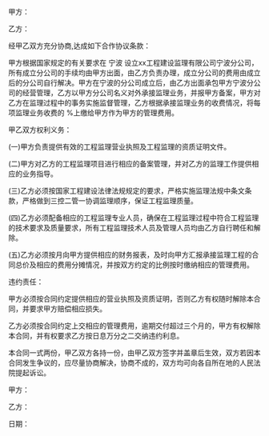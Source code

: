 
 


甲方：


乙方：


经甲乙双方充分协商,达成如下合作协议条款：


甲方根据国家规定的有关要求在
宁波
设立xx工程建设监理有限公司宁波分公司，所有成立分公司的手续均由甲方出面，由乙方负责办理，成立分公司的费用由成立后的分公司自行解决。甲方在宁波的分公司成立后，由乙方出面承包甲方宁波分公司的经营管理，乙方以甲方分公司名义对外承接监理业务，并报甲方备案，甲方对乙方在监理过程中的事务实施监督管理，乙方根据承接监理业务的收费情况，将每项监理业务收费的     %上缴给甲方作为甲方的管理费用。


甲乙双方权利义务：


(一)甲方负责提供有效的工程监理营业执照及工程监理的资质证明文件。


(二)甲方对乙方的工程监理项目进行相应的备案管理，并对乙方的监理工作提供相应的业务指导。


(三)乙方必须按国家工程建设法律法规规定的要求，严格实施监理法规中条文条款，严格做到三控二管一协调监理顺序，保证工程监理质量。


(四)乙方必须配备相应的工程监理专业人员，确保在工程监理过程中符合工程监理的技术要求及质量要求，所有工程监理技术人员及管理人员均由乙方自行聘任和解除。


(五)乙方必须按月向甲方提供相应的财务报表，及时向甲方汇报承接监理工程的合同总价及相应的费用分摊情况，并按双方约定的比例按时缴纳相应的管理费用。


违约责任：


甲方必须按合同约定提供相应的营业执照及资质证明，否则乙方有权随时解除本合同，并要求甲方赔偿相应损失。


乙方必须按合同约定上交相应的管理费用，逾期交付超过三个月的，甲方有权解除本合同，并有权要求乙方按日息万分之二交纳违约利息。


本合同一式两份，甲乙双方各持一份，由甲乙双方签字并盖章后生效，双方若因本合同发生争议的，应尽量协商解决，协商不成的，双方均可向各自所在地的人民法院提起诉讼。


甲方：


乙方：


日期：

 


 

 
 
 
 
 
  


  
 

  


  


  
 
 
 
 

